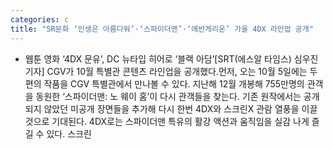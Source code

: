 ```yaml
---
categories: c
title: "SR문화 ‘인생은 아름다워’·‘스파이더맨’·‘에반게리온’ 가을 4DX 라인업 공개"
---
```

- 웹툰 영화 ‘4DX 문유’, DC 뉴타입 히어로 ‘블랙 아담’[SRT(에스알 타임스) 심우진 기자] CGV가 10월 특별관 콘텐츠 라인업을 공개했다.먼저, 오는 10월 5일에는 두 편의 작품을 CGV 특별관에서 만나볼 수 있다. 지난해 12월 개봉해 755만명의 관객을 동원한 ‘스파이더맨: 노 웨이 홈’이 다시 관객들을 찾는다. 기존 원작에서는 공개되지 않았던 미공개 장면들을 추가해 다시 한번 4DX와 스크린X 관람 열풍을 이끌 것으로 기대된다. 4DX로는 스파이더맨 특유의 활강 액션과 움직임을 실감 나게 즐길 수 있다. 스크린